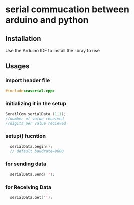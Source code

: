 # serial commucation between arduino and python 



## Installation

Use the Arduino IDE to install the libray to use 


## Usages

### import header file 

``` cpp
#include<caserial.cpp>
```

### initializing it in the setup
```cpp
SerailCom serialData (1,1);
//number of value received 
//digits per value recieved
```

### setup() fucntion

``` cpp
  serialData.begin();
  // default baudrate=9600
```

### for sending data 

``` cpp
  serialData.Send('');
```


### for Receiving Data 

``` cpp
  serialData.Get('');
```